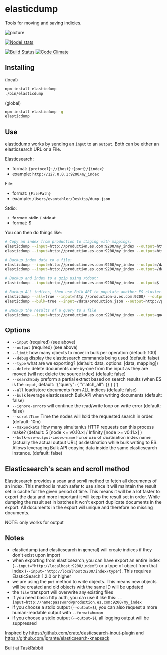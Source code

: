 elasticdump
==================

Tools for moving and saving indicies.

![picture](https://raw.github.com/taskrabbit/elasticsearch-dump/master/elasticdump.jpg)

[![Nodei stats](https://nodei.co/npm/elasticdump.png?downloads=true)](https://npmjs.org/package/elasticdump)

[![Build Status](https://secure.travis-ci.org/taskrabbit/elasticsearch-dump.png?branch=master)](http://travis-ci.org/taskrabbit/elasticsearch-dump)  [![Code Climate](https://codeclimate.com/github/taskrabbit/elasticsearch-dump/badges/gpa.svg)](https://codeclimate.com/github/taskrabbit/elasticsearch-dump)

## Installing

(local)
```bash
npm install elasticdump
./bin/elasticdump
```

(global)
```bash
npm install elasticdump -g
elasticdump
```

## Use

elasticdump works by sending an `input` to an `output`.  Both can be either an elasticsearch URL or a File.

Elasticsearch:
- format:  `{protocol}://{host}:{port}/{index}`
- example: `http://127.0.0.1:9200/my_index`

File:
- format:  `{FilePath}`
- example: `/Users/evantahler/Desktop/dump.json`

Stdio:
- format: stdin / stdout
- format: $

You can then do things like:

```bash
# Copy an index from production to staging with mappings:
elasticdump --input=http://production.es.com:9200/my_index --output=http://staging.es.com:9200/my_index --type=mapping
elasticdump --input=http://production.es.com:9200/my_index --output=http://staging.es.com:9200/my_index --type=data

# Backup index data to a file:
elasticdump --input=http://production.es.com:9200/my_index --output=/data/my_index_mapping.json --type=mapping
elasticdump --input=http://production.es.com:9200/my_index --output=/data/my_index.json --type=data

# Backup and index to a gzip using stdout:
elasticdump --input=http://production.es.com:9200/my_index --output=$ | gzip > /data/my_index.json.gz

# Backup ALL indices, then use Bulk API to populate another ES cluster:
elasticdump --all=true --input=http://production-a.es.com:9200/ --output=/data/production.json
elasticdump --bulk=true --input=/data/production.json --output=http://production-b.es.com:9200/

# Backup the results of a query to a file
elasticdump --input=http://production.es.com:9200/my_index --output=query.json --searchBody '{"query":{"term":{"username": "admin"}}}'
```

## Options

- `--input` (required) (see above)
- `--output` (required) (see above)
- `--limit` how many ojbects to move in bulk per operation (default: 100)
- `--debug` display the elasticsearch commands being used (default: false)
- `--type` what are we exporting? (default: data, options: [data, mapping])
- `--delete` delete documents one-by-one from the input as they are moved (will not delete the source index) (default: false)
- `--searchBody` preform a partial extract based on search results (when ES is the `input`, default: '{"query": { "match_all": {} } }')
- `--all` load/store documents from ALL indices (default: false)
- `--bulk` leverage elasticsearch Bulk API when writing documents (default: false)
- `--ignore-errors` will continue the read/write loop on write error (default: false)
- `--scrollTime` Time the nodes will hold the requested search in order. (default: 10m)
- `--maxSockets` How many simultanius HTTP requests can this process make? (default: 5 [node <= v0.10.x] / Infinity [node >= v0.11.x] )
- `--bulk-use-output-index-name` Force use of destination index name (actually the actual output URL) as destination while bulk writing to ES. Allows leveraging  Bulk API copying data inside the same elasticsearch instance. (default: false)

## Elasticsearch's scan and scroll method
Elasticsearch provides a scan and scroll method to fetch all documents of an index. This method is much safer to use since
it will maintain the result set in cache for the given period of time. This means it will be a lot faster to export the data
and more important it will keep the result set in order. While dumping the result set in batches it won't export duplicate
documents in the export. All documents in the export will unique and therefore no missing documents.

NOTE: only works for output

## Notes

- elasticdump (and elasticsearch in general) will create indices if they don't exist upon import
- when exporting from elasticsearch, you can have export an entire index (`--input="http://localhost:9200/index"`) or a type of object from that index (`--input="http://localhost:9200/index/type"`).  This requires ElasticSearch 1.2.0 or higher
- we are using the `put` method to write objects.  This means new objects will be created and old objects with the same ID will be updated
- the `file` transport will overwrite any existing files
- If you need basic http auth, you can use it like this: `--input=http://name:password@production.es.com:9200/my_index`
- if you choose a stdio output (`--output=$`), you can also request a more human-readable output with `--format=human`
- if you choose a stdio output (`--output=$`), all logging output will be suppressed

Inspired by https://github.com/crate/elasticsearch-inout-plugin and https://github.com/jprante/elasticsearch-knapsack

Built at [TaskRabbit](https://www.taskrabbit.com)
